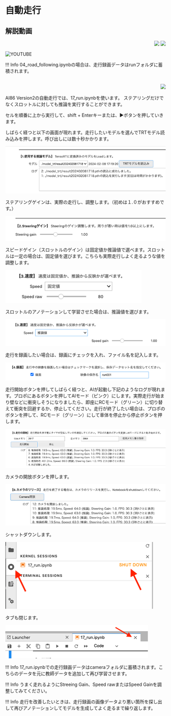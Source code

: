 # 自動走行

## 解説動画

<div style="text-align:right;">
<img src="./../img/signatureboardAI86V1.png">
<img src="./../img/signatureboardAI86V2.png">
</div>

![YOUTUBE](YQ8U5KHhLLA)

!!! Info
    04_road_following.ipynbの場合は、走行録画データはrunフォルダに蓄積されます。

<br>
<div style="text-align:right;">
<img src="./../img/signatureboardAI86V2.png">
</div>

AI86 Version2の自動走行では、17_run.ipynbを使います。
ステアリングだけでなくスロットルに対しても推論を実行することができます。

セルを順番に上から実行して、shift + Enterキーまたは、▶️ボタンを押していきます。

しばらく経つと以下の画面が現れます。走行したいモデルを選んでTRTモデル読み込みを押します。呼び出しには数十秒かかります。

![](./img/run/run01.png)

ステアリングゲインは、実際の走行し、調整します。（初めは１.０がおすすめです。）

![](./img/run/run1dot1.png)

スピードゲイン（スロットルのゲイン）は固定値か推論値で選べます。スロットルは一定の場合は、固定値を選びます。こちらも実際走行しよく走るような値を調整します。

![](./img/run/run02.png)

スロットルのアノテーションして学習させた場合は、推論値を選びます。

![](./img/run/run03.png)

走行を録画したい場合は、録画にチェックを入れ、ファイル名を記入します。

![](./img/run/run04.png)

走行開始ボタンを押してしばらく経つと、AIが起動し下記のようなログが現れます。プロポにあるボタンを押してAIモード（ピンク）にします。実際走行が始まり壁などに衝突しそうになりましたら、即座にRCモード（グリーン）に切り替えて衝突を回避するか、停止してください。走行が終了したい場合は、プロポのボタンを押して、RCモード（グリーン）にして車体を停止から停止ボタンを押します。

![](./img/run/run05.png)

カメラの開放ボタンを押します。

![](./img/run/run06.png)

シャットダウンします。

![](./img/run/run08.png)

タブも閉じます。

![](./img/run/run09.png)


!!! Info
    17_run.ipynbでの走行録画データはcameraフォルダに蓄積されます。こちらのデータを元に教師データを追加して再び学習させます。


!!! Info
    うまく走れるようにStreeing Gain、Speed rawまたはSpeed Gainを調整してみてください。


!!! Info
    走行を改善したいときは、走行録画の画像データより悪い箇所を探し出して再びアノテーションしてモデルを生成してよく走るまで繰り返します。
    

